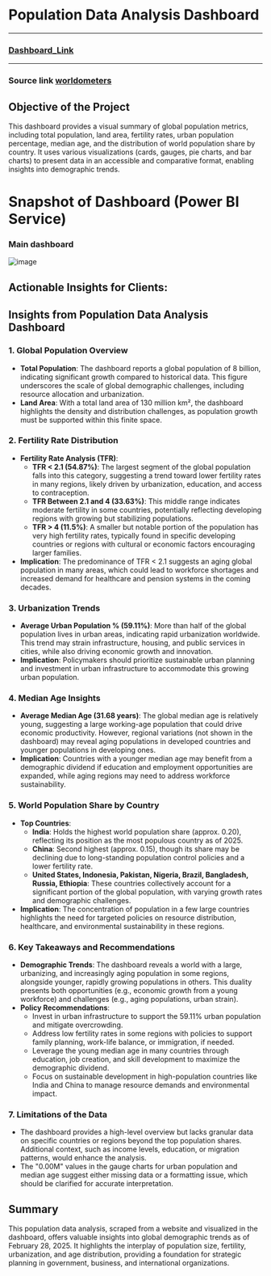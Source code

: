 # Population Data Analysis Dashboard
***
### [**Dashboard_Link**](https://app.powerbi.com/view?r=eyJrIjoiNmU3NDkzM2ItYTE0ZC00NGMwLWEwZWItNjAwYzY0YTYwYTkzIiwidCI6ImQzMmJiZmRkLTNlZTUtNGE3Ny04Mjk2LTlmZThkYzQyNzVjMSJ9&pageName=2d8dec51d9ed062ec065)
***

### Source link [**worldometers**](https://www.worldometers.info/world-population/population-by-country/)

## Objective of the Project
This dashboard provides a visual summary of global population metrics, including total population, land area, fertility rates, urban population percentage, median age, and the distribution of world population share by country. It uses various visualizations (cards, gauges, pie charts, and bar charts) to present data in an accessible and comparative format, enabling insights into demographic trends.

# Snapshot of Dashboard (Power BI Service)

### Main dashboard

![image](https://github.com/user-attachments/assets/73c0ad0b-0265-461d-889c-95a2ec5539a6)


## Actionable Insights for Clients:


## Insights from Population Data Analysis Dashboard

### 1. Global Population Overview
- **Total Population**: The dashboard reports a global population of 8 billion, indicating significant growth compared to historical data. This figure underscores the scale of global demographic challenges, including resource allocation and urbanization.
- **Land Area**: With a total land area of 130 million km², the dashboard highlights the density and distribution challenges, as population growth must be supported within this finite space.

### 2. Fertility Rate Distribution
- **Fertility Rate Analysis (TFR)**:
  - **TFR < 2.1 (54.87%)**: The largest segment of the global population falls into this category, suggesting a trend toward lower fertility rates in many regions, likely driven by urbanization, education, and access to contraception.
  - **TFR Between 2.1 and 4 (33.63%)**: This middle range indicates moderate fertility in some countries, potentially reflecting developing regions with growing but stabilizing populations.
  - **TFR > 4 (11.5%)**: A smaller but notable portion of the population has very high fertility rates, typically found in specific developing countries or regions with cultural or economic factors encouraging larger families.
- **Implication**: The predominance of TFR < 2.1 suggests an aging global population in many areas, which could lead to workforce shortages and increased demand for healthcare and pension systems in the coming decades.

### 3. Urbanization Trends
- **Average Urban Population % (59.11%)**: More than half of the global population lives in urban areas, indicating rapid urbanization worldwide. This trend may strain infrastructure, housing, and public services in cities, while also driving economic growth and innovation.
- **Implication**: Policymakers should prioritize sustainable urban planning and investment in urban infrastructure to accommodate this growing urban population.

### 4. Median Age Insights
- **Average Median Age (31.68 years)**: The global median age is relatively young, suggesting a large working-age population that could drive economic productivity. However, regional variations (not shown in the dashboard) may reveal aging populations in developed countries and younger populations in developing ones.
- **Implication**: Countries with a younger median age may benefit from a demographic dividend if education and employment opportunities are expanded, while aging regions may need to address workforce sustainability.

### 5. World Population Share by Country
- **Top Countries**:
  - **India**: Holds the highest world population share (approx. 0.20), reflecting its position as the most populous country as of 2025.
  - **China**: Second highest (approx. 0.15), though its share may be declining due to long-standing population control policies and a lower fertility rate.
  - **United States, Indonesia, Pakistan, Nigeria, Brazil, Bangladesh, Russia, Ethiopia**: These countries collectively account for a significant portion of the global population, with varying growth rates and demographic challenges.
- **Implication**: The concentration of population in a few large countries highlights the need for targeted policies on resource distribution, healthcare, and environmental sustainability in these regions.

### 6. Key Takeaways and Recommendations
- **Demographic Trends**: The dashboard reveals a world with a large, urbanizing, and increasingly aging population in some regions, alongside younger, rapidly growing populations in others. This duality presents both opportunities (e.g., economic growth from a young workforce) and challenges (e.g., aging populations, urban strain).
- **Policy Recommendations**:
  - Invest in urban infrastructure to support the 59.11% urban population and mitigate overcrowding.
  - Address low fertility rates in some regions with policies to support family planning, work-life balance, or immigration, if needed.
  - Leverage the young median age in many countries through education, job creation, and skill development to maximize the demographic dividend.
  - Focus on sustainable development in high-population countries like India and China to manage resource demands and environmental impact.

### 7. Limitations of the Data
- The dashboard provides a high-level overview but lacks granular data on specific countries or regions beyond the top population shares. Additional context, such as income levels, education, or migration patterns, would enhance the analysis.
- The "0.00M" values in the gauge charts for urban population and median age suggest either missing data or a formatting issue, which should be clarified for accurate interpretation.

## Summary
This population data analysis, scraped from a website and visualized in the dashboard, offers valuable insights into global demographic trends as of February 28, 2025. It highlights the interplay of population size, fertility, urbanization, and age distribution, providing a foundation for strategic planning in government, business, and international organizations.

